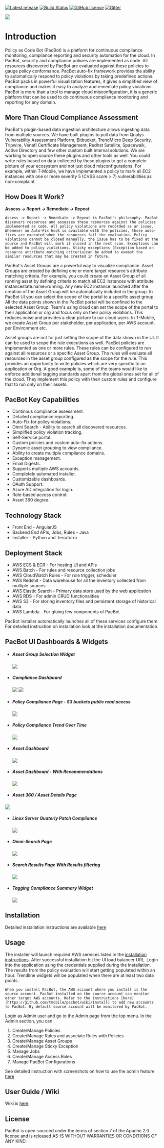[![Latest release](https://img.shields.io/github/release/tmobile/pacbot.svg)](https://github.com/tmobile/pacbot/releases/latest)
[![Build Status](https://travis-ci.com/tmobile/pacbot.svg?token=k3NCeDUn4HM7urPbq4oz&branch=master)](https://travis-ci.com/tmobile/pacbot)
[![GitHub license](https://github.com/tmobile/pacbot/blob/master/wiki/license_apache.svg)](https://github.com/tmobile/pacbot/blob/master/LICENSE)
[![Gitter](https://github.com/tmobile/pacbot/blob/master/wiki/images/chat.svg)](https://gitter.im/TMO-OSS/PacBot)


<img src="./wiki/images/pacman_horz_banner_magenta.png">

# Introduction
Policy as Code Bot (PacBot) is a platform for continuous compliance monitoring, compliance reporting and security automation for the cloud. In PacBot, security and compliance policies are implemented as code. All resources discovered by PacBot are evaluated against these policies to gauge policy conformance. PacBot auto-fix framework provides the ability to automatically respond to policy violations by taking predefined actions. PacBot packs in powerful visualization features, it gives a simplified view of compliance and makes it easy to analyze and remediate policy violations. PacBot is more than a tool to manage cloud misconfiguration, it is a generic platform that can be used to do continuous compliance monitoring and reporting for any domain.

## More Than Cloud Compliance Assessment
PacBot's plugin-based data ingestion architecture allows ingesting data from multiple sources. We have built plugins to pull data from Qualys Vulnerability Assessment Platform, Bitbucket, TrendMicro Deep Security, Tripwire, Venafi Certificate Management, Redhat Satellite, Spacewalk, Active Directory and few other custom built internal solutions. We are working to open source these plugins and other tools as well. You could write rules based on data collected by these plugins to get a complete picture of your ecosystem and not just cloud misconfigurations. For example, within T-Mobile, we have implemented a policy to mark all EC2 instances with one or more severity 5 (CVSS score > 7) vulnerabilities as non-complaint.

## How Does It Work?
**Assess -> Report -> Remediate -> Repeat**
```
Assess -> Report -> Remediate -> Repeat is PacBot's philosophy. PacBot discovers resources and assesses these resources against the policies implemented as code. All policy violations are recorded as an issue. Whenever an Auto-Fix hook is available with the policies, those auto-fixes are executed when the resources fail the evaluation. Policy violations cannot be closed manually, the issue has to be fixed at the source and PacBot will mark it closed in the next scan. Exceptions can be added to policy violations. Sticky exceptions (Exception based on resource attribute matching criteria)can be added to exempt the similar resources that may be created in future.
```
PacBot's Asset Groups are a powerful way to visualize compliance. Asset Groups are created by defining one or more target resource's attribute matching criteria. For example, you could create an Asset Group of all running asset by defining criteria to match all EC2 instances with attribute instancestate.name=running. Any new EC2 instance launched after the creation of the Asset Group will be automatically included in the group. In PacBot UI you can select the scope of the portal to a specific asset group. All the data points shown in the PacBot portal will be confined to the selected Asset Group. Team's using cloud can set the scope of the portal to their application or org and focus only on their policy violations. This reduces noise and provides a clear picture to our cloud users. In T-Mobile, we create Asset Group per stakeholder, per application, per AWS account, per Environment etc.

Asset groups are not for just setting the scope of the data shown in the UI. It can be used to scope the rule executions as well. PacBot policies are implemented as one or more rules. These rules can be configured to run against all resources or a specific Asset Group. The rules will evaluate all resources in the asset group configured as the scope for the rule. This provides an opportunity to write policies which are very specific to an application or Org. A good example is, some of the teams would like to enforce additional tagging standards apart from the global ones set for all of the cloud. They implement this policy with their custom rules and configure that to run only on their assets.


## PacBot Key Capabilities

* Continous compliance assessment.
* Detailed compliance reporting.
* Auto-Fix for policy violations.
* Omni Search - Ability to search all discovered resources.
* Simplified policy violation tracking.
* Self-Service portal.
* Custom policies and custom auto-fix actions.
* Dynamic asset grouping to view compliance.
* Ability to create multiple compliance domains.
* Exception management.
* Email Digests.
* Supports multiple AWS accounts.
* Completely automated installer.
* Customizable dashboards.
* OAuth Support.
* Azure AD integration for login.
* Role-based access control.
* Asset 360 degree.


## Technology Stack
* Front End - AngularJS
* Backend End APIs, Jobs, Rules - Java
* Installer - Python and Terraform
  
## Deployment Stack
* AWS ECS & ECR - For hosting UI and APIs
* AWS Batch - For rules and resource collection jobs
* AWS CloudWatch Rules - For rule trigger, scheduler
* AWS Redshit - Data warehouse for all the inventory collected from multiple sources
* AWS Elastic Search - Primary data store used by the web application
* AWS RDS - For admin CRUD functionalities
* AWS S3 - For storing inventory files and persistent storage of historical data
* AWS Lambda - For gluing few components of PacBot

PacBot installer automatically launches all of these services configure them. For detailed instruction on installation look at the installation documentation. 

## PacBot UI Dashboards & Widgets 

* ##### Asset Group Selection Widget
    <img src=./wiki/images/asset-group-applications.png>

* ##### Compliance Dashboard
    <img src=./wiki/images/compliance.png>
    <img src=./wiki/images/compliance2.png>

* ##### Policy Compliance Page - S3 buckets public read access   
    <img src=./wiki/images/policy-compliance.png>

* ##### Policy Compliance Trend Over Time
    <img src=./wiki/images/compliance-trend.png>

* ##### Asset Dashboard
    <img src=./wiki/images/assets.png>

* ##### Asset Dashboard - With Recommendations
    <img src=./wiki/images/asset-recommendation.png>

* ##### Asset 360 / Asset Details Page
<img src=./wiki/images/asset-details.png>

* ##### Linux Server Quaterly Patch Compliance
    <img src=./wiki/images/linux-patch-compliance.png>

* ##### Omni-Search Page   
    <img src=./wiki/images/omni-search.png>

* ##### Search Results Page With Results filtering
    <img src=./wiki/images/search-results.png>

* ##### Tagging Compliance Summary Widget
    <img src=./wiki/images/tagging-summary.png> 


## Installation

Detailed installation instructions are available [here](https://github.com/tmobile/pacbot/wiki/Install)


## Usage

The installer will launch required AWS services listed in the [installation instructions](https://github.com/tmobile/pacbot/wiki/Install). After successful installation hit the UI load balancer URL. Login into the application using the credentials supplied during the installation. The results from the policy evaluation will start getting populated within an hour. Trendline widgets will be populated when there are at least two data points.

```
When you install PacBot, the AWS account where you install is the source account. PacBot installed on the source account can monitor other target AWS accounts. Refer to the instructions [here](https://github.com/tmobile/pacbot/wiki/Install) to add new accounts to PacBot. By default source account will be monitored by PacBot.
```

Login as Admin user and go to the Admin page from the top menu. In the Admin section, you can 
1. Create/Manage Policies
2. Create/Manage Rules and associate Rules with Policies
3. Create/Manage Asset Groups
4. Create/Manage Sticky Exception
5. Manage Jobs
6. Create/Manage Access Roles
7. Manage PacBot Configurations

See detailed instruction with screenshots on how to use the admin feature [here](https://github.com/tmobile/pacbot/wiki/Admin-Features
)

## User Guide / Wiki
Wiki is [here](https://github.com/tmobile/pacbot/wiki) 

## License
PacBot is open-sourced under the terms of section 7 of the Apache 2.0 license and is released AS-IS WITHOUT WARRANTIES OR CONDITIONS OF ANY KIND.
